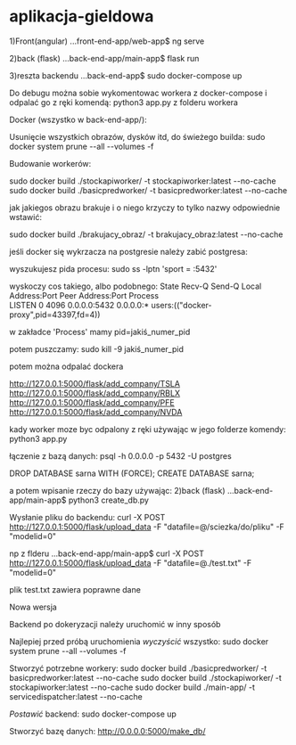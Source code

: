 # aplikacja-gieldowa

1)Front(angular) ...front-end-app/web-app$ ng serve

2)back (flask) ...back-end-app/main-app$ flask run

3)reszta backendu ...back-end-app$ sudo docker-compose up

Do debugu można sobie wykomentowac workera z docker-compose i odpalać go z ręki komendą:
python3 app.py
z folderu workera


Docker (wszystko w back-end-app/):

Usunięcie wszystkich obrazów, dysków itd, do świeżego builda:
sudo docker system prune --all --volumes -f

Budowanie workerów:

sudo docker build ./stockapiworker/ -t stockapiworker:latest --no-cache
sudo docker build ./basicpredworker/ -t basicpredworker:latest --no-cache

jak jakiegos obrazu brakuje i o niego krzyczy to tylko nazwy odpowiednie wstawić:

sudo docker build ./brakujacy_obraz/ -t brakujacy_obraz:latest --no-cache


jeśli docker się wykrzacza na postgresie należy zabić postgresa:

wyszukujesz pida procesu:
sudo ss -lptn 'sport = :5432'

wyskoczy cos takiego, albo podobnego:
State        Recv-Q       Send-Q             Local Address:Port              Peer Address:Port       Process                                        
LISTEN       0            4096                     0.0.0.0:5432                   0.0.0.0:*           users:(("docker-proxy",pid=43397,fd=4))

w zakładce 'Process' mamy pid=jakiś_numer_pid

potem puszczamy:
sudo kill -9 jakiś_numer_pid

potem można odpalać dockera

http://127.0.0.1:5000/flask/add_company/TSLA
http://127.0.0.1:5000/flask/add_company/RBLX
http://127.0.0.1:5000/flask/add_company/PFE
http://127.0.0.1:5000/flask/add_company/NVDA


kady worker moze byc odpalony z ręki używając w jego folderze komendy:
python3 app.py


łączenie z bazą danych:
psql -h 0.0.0.0 -p 5432 -U postgres

DROP DATABASE sarna WITH (FORCE);
CREATE DATABASE sarna;


a potem wpisanie rzeczy do bazy używając:
2)back (flask) ...back-end-app/main-app$ python3 create_db.py


Wysłanie pliku do backendu:
curl -X POST http://127.0.0.1:5000/flask/upload_data -F "datafile=@/sciezka/do/pliku" -F "modelid=0"


np z flderu ...back-end-app/main-app$ 
curl -X POST http://127.0.0.1:5000/flask/upload_data -F "datafile=@./test.txt" -F "modelid=0"

plik test.txt zawiera poprawne dane

Nowa wersja

Backend po dokeryzacji należy uruchomić w inny sposób

Najlepiej przed próbą uruchomienia *wyczyścić* wszystko:
sudo docker system prune --all --volumes -f

Stworzyć potrzebne workery:
sudo docker build ./basicpredworker/ -t basicpredworker:latest --no-cache
sudo docker build ./stockapiworker/ -t stockapiworker:latest --no-cache
sudo docker build ./main-app/ -t servicedispatcher:latest --no-cache

*Postawić* backend:
sudo docker-compose up

Stworzyć bazę danych:
http://0.0.0.0:5000/make_db/
